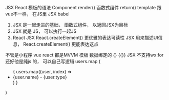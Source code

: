 JSX React 模板的语法
Component render() 
函数式组件 return() 
template 跟vue不一样， 在JS里 JSX babel

1. JSX 是一起走进的基础， 函数式组件， 以返回JSX为目标
2. JSX 就是 JS， 可以执行一起JS
3. React JSX React.createElement()  更优雅的表达可读性
JSX 用来描述UI信息， React.createElement() 更能表达这点

不管是小程序 vue react 都是MVVM 模板 数据绑定的 {} {{}}
JSX 不支持wx:for 还好他是纯js 的， 可以自己写逻辑
users.map
(
  <ul>
    {
      users.map((user, index) => <li key={index}>{user.name} - {user.type}</li>)
    }
  </ul>
)